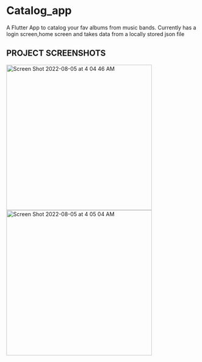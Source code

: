 # Catalog_app

A Flutter App to catalog your fav albums from music bands.
Currently has a login screen,home screen and takes data from a locally stored json file

## PROJECT SCREENSHOTS

<img width="381" alt="Screen Shot 2022-08-05 at 4 04 46 AM" src="https://user-images.githubusercontent.com/90976669/182964445-f50079fa-b8b4-4735-a1e0-2049eb71ea40.png"> <img width="381" alt="Screen Shot 2022-08-05 at 4 05 04 AM" src="https://user-images.githubusercontent.com/90976669/182964480-64eff68c-0364-4e7a-8f2b-1da81e81c2c7.png">




